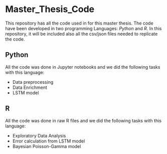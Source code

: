 # Master_Thesis_Code

This repository has all the code used in for this master thesis. The code have been developed in two programming Languages: *Python* and *R*. In this repository, it will be included also all the csv/json files needed to replicate the code.

## Python

All the code was done in Jupyter notebooks and we did the following tasks with this language:

* Data preprocessing
* Data Enrichment
* LSTM model

## R

All the code was done in raw R files and we did the following tasks with this language:

* Exploratory Data Analysis
* Error calculation from LSTM model
* Bayesian Poisson-Gamma model